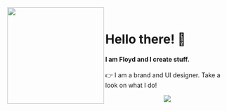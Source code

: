 <div>
  <img width="220" align="left" src="https://i.ibb.co/fp02qgy/image-removebg-preview-7.png"/>
  <br>
  <h1>Hello there! 👋</h1>
  <h4>I am Floyd and I create stuff.</h4>
  <p>
    👉 I am a brand and UI designer. Take a look on what I do!
  </p>
<p align="center">
  <img src="https://i.ibb.co/4Vjrgw9/EpicUI.png" />
</p>
</div>
